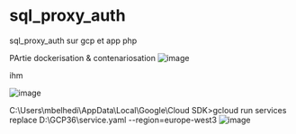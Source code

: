 # sql_proxy_auth
sql_proxy_auth sur gcp et app php






PArtie dockerisation & contenariosation
![image](https://github.com/user-attachments/assets/148c3da8-5c35-47ae-b376-7e3138e72823)

ihm

![image](https://github.com/user-attachments/assets/afe44d4b-79b6-48ff-9707-6ff8863081ff)

C:\Users\mbelhedi\AppData\Local\Google\Cloud SDK>gcloud run services replace D:\GCP36\service.yaml --region=europe-west3
![image](https://github.com/user-attachments/assets/99abb616-4890-4f7b-8ca1-6ee60a548474)
